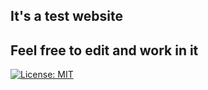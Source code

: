 ## It's a test website

## Feel free to edit and work in it

[![License: MIT](https://img.shields.io/badge/License-MIT-yellow.svg)](https://opensource.org/licenses/MIT)